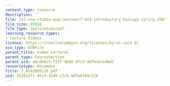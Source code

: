 ```yaml
---
content_type: resource
description: ''
file: /ol-ocw-studio-app/courses/7-014-introductory-biology-spring-2005/9528a5f145c331d922c6607e6f84c51b_7_0142005L10.pdf
file_size: 97818
file_type: application/pdf
learning_resource_types:
- Lecture Videos
license: https://creativecommons.org/licenses/by-nc-sa/4.0/
ocw_type: OCWFile
parent_title: Video Lectures
parent_type: CourseSection
parent_uid: a6cdb6c1-f237-9b60-8fc3-dd7bcbce46d2
resourcetype: Document
title: 7_0142005L10.pdf
uid: 9528a5f1-45c3-31d9-22c6-607e6f84c51b
---
```

